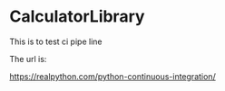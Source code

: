 # CalculatorLibrary
This is to test ci pipe line 


The url is: 

https://realpython.com/python-continuous-integration/
